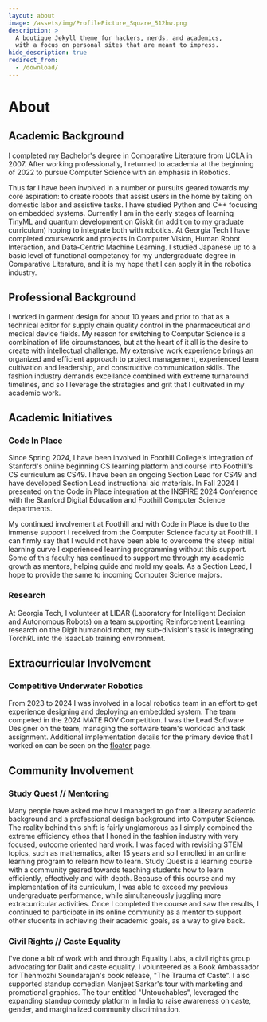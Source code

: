 ```yaml
---
layout: about
image: /assets/img/ProfilePicture_Square_512hw.png
description: >
  A boutique Jekyll theme for hackers, nerds, and academics,
  with a focus on personal sites that are meant to impress.
hide_description: true
redirect_from:
  - /download/
---
```


# About

<!--author-->

## Academic Background
I completed my Bachelor's degree in Comparative Literature from UCLA in 2007.  After working professionally, I returned to academia at the beginning of 2022 to pursue Computer Science with an emphasis in Robotics.  

Thus far I have been involved in a number or pursuits geared towards my core aspiration: to create robots that assist users in the home by taking on domestic labor and assistive tasks.  I have studied Python and C++ focusing on embedded systems.  Currently I am in the early stages of learning TinyML and quantum development on Qiskit (in addition to my graduate curriculum) hoping to integrate both with robotics. At Georgia Tech I have completed coursework and projects in Computer Vision, Human Robot Interaction, and Data-Centric Machine Learning.  I studied Japanese up to a basic level of functional competancy for my undergraduate degree in Comparative Literature, and it is my hope that I can apply it in the robotics industry.

## Professional Background
I worked in garment design for about 10 years and prior to that as a technical editor for supply chain quality control in the pharmaceutical and medical device fields.  My reason for switching to Computer Science is a combination of life circumstances, but at the heart of it all is the desire to create with intellectual challenge.  My extensive work experience brings an organized and efficient approach to project management, experienced team cultivation and leadership, and constructive communication skills.  The fashion industry demands excellance combined with extreme turnaround timelines, and so I leverage the strategies and grit that I cultivated in my academic work.  


## Academic Initiatives

### Code In Place
Since Spring 2024, I have been involved in Foothill College's integration of Stanford's online beginning CS learning platform and course into Foothill's CS curriculum as CS49.  I have been an ongoing Section Lead for CS49 and have developed Section Lead instructional aid materials.  In Fall 2024 I presented on the Code in Place integration at the INSPIRE 2024 Conference with the Stanford Digital Education and Foothill Computer Science departments.

My continued involvement at Foothill and with Code in Place is due to the immense support I received from the Computer Science faculty at Foothill.  I can firmly say that I would not have been able to overcome the steep initial learning curve I experienced learning programming without this support.  Some of this faculty has continued to support me through my academic growth as mentors, helping guide and mold my goals.  As a Section Lead, I hope to provide the same to incoming Computer Science majors. 

### Research 
At Georgia Tech, I volunteer at LIDAR (Laboratory for Intelligent Decision and Autonomous Robots) on a team supporting Reinforcement Learning research on the Digit humanoid robot; my sub-division's task is integrating TorchRL into the IsaacLab training environment.


## Extracurricular Involvement

### Competitive Underwater Robotics
From 2023 to 2024 I was involved in a local robotics team in an effort to get experience designing and deploying an embedded system.  The team competed in the 2024 MATE ROV Competition.  I was the Lead Software Designer on the team, managing the software team's workload and task assignment.  Additional implementation details for the primary device that I worked on can be seen on the [floater] page.


## Community Involvement

### Study Quest // Mentoring
Many people have asked me how I managed to go from a literary academic background and a professional design background into Computer Science.  The reality behind this shift is fairly unglamorous as I simply combined the extreme efficiency ethos that I honed in the fashion industry with very focused, outcome oriented hard work.  I was faced with revisiting STEM topics, such as mathematics, after 15 years and so I enrolled in an online learning program to relearn how to learn.  Study Quest is a learning course with a community geared towards teaching students how to learn efficiently, effectively and with depth.  Because of this course and my implementation of its curriculum, I was able to exceed my previous undergraduate performance, while simultaneously juggling more extracurricular activities.  Once I completed the course and saw the results, I continued to participate in its online community as a mentor to support other students in achieving their academic goals, as a way to give back.

### Civil Rights // Caste Equality
I've done a bit of work with and through Equality Labs, a civil rights group advocating for Dalit and caste equality.  I volunteered as a Book Ambassador for Thenmozhi Soundarajan's book release, "The Trauma of Caste".  I also supported standup comedian Manjeet Sarkar's tour with marketing and promotional graphics.  The tour entitled "Untouchables", leveraged the expanding standup comedy platform in India to raise awareness on caste, gender, and marginalized community discrimination.  


[floater]: https://sarahkhan.io/projects/floater/